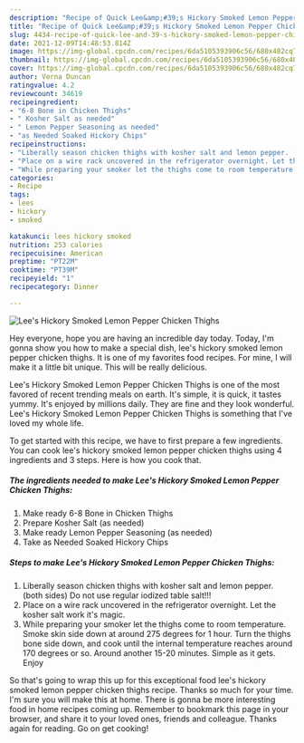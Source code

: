 ```yaml
---
description: "Recipe of Quick Lee&amp;#39;s Hickory Smoked Lemon Pepper Chicken Thighs"
title: "Recipe of Quick Lee&amp;#39;s Hickory Smoked Lemon Pepper Chicken Thighs"
slug: 4434-recipe-of-quick-lee-and-39-s-hickory-smoked-lemon-pepper-chicken-thighs
date: 2021-12-09T14:48:53.814Z
image: https://img-global.cpcdn.com/recipes/6da5105393906c56/680x482cq70/lees-hickory-smoked-lemon-pepper-chicken-thighs-recipe-main-photo.jpg
thumbnail: https://img-global.cpcdn.com/recipes/6da5105393906c56/680x482cq70/lees-hickory-smoked-lemon-pepper-chicken-thighs-recipe-main-photo.jpg
cover: https://img-global.cpcdn.com/recipes/6da5105393906c56/680x482cq70/lees-hickory-smoked-lemon-pepper-chicken-thighs-recipe-main-photo.jpg
author: Verna Duncan
ratingvalue: 4.2
reviewcount: 34619
recipeingredient:
- "6-8 Bone in Chicken Thighs"
- " Kosher Salt as needed"
- " Lemon Pepper Seasoning as needed"
- "as Needed Soaked Hickory Chips"
recipeinstructions:
- "Liberally season chicken thighs with kosher salt and lemon pepper. (both sides) Do not use regular iodized table salt!!!"
- "Place on a wire rack uncovered in the refrigerator overnight. Let the kosher salt work it&#39;s magic."
- "While preparing your smoker let the thighs come to room temperature. Smoke skin side down at around 275 degrees for 1 hour. Turn the thighs bone side down, and cook until the internal temperature reaches around 170 degrees or so. Around another 15-20 minutes. Simple as it gets. Enjoy"
categories:
- Recipe
tags:
- lees
- hickory
- smoked

katakunci: lees hickory smoked 
nutrition: 253 calories
recipecuisine: American
preptime: "PT22M"
cooktime: "PT39M"
recipeyield: "1"
recipecategory: Dinner

---
```



![Lee&#39;s Hickory Smoked Lemon Pepper Chicken Thighs](https://img-global.cpcdn.com/recipes/6da5105393906c56/680x482cq70/lees-hickory-smoked-lemon-pepper-chicken-thighs-recipe-main-photo.jpg)

Hey everyone, hope you are having an incredible day today. Today, I'm gonna show you how to make a special dish, lee&#39;s hickory smoked lemon pepper chicken thighs. It is one of my favorites food recipes. For mine, I will make it a little bit unique. This will be really delicious.

Lee&#39;s Hickory Smoked Lemon Pepper Chicken Thighs is one of the most favored of recent trending meals on earth. It's simple, it is quick, it tastes yummy. It's enjoyed by millions daily. They are fine and they look wonderful. Lee&#39;s Hickory Smoked Lemon Pepper Chicken Thighs is something that I've loved my whole life.




To get started with this recipe, we have to first prepare a few ingredients. You can cook lee&#39;s hickory smoked lemon pepper chicken thighs using 4 ingredients and 3 steps. Here is how you cook that.

<!--inarticleads1-->

##### The ingredients needed to make Lee&#39;s Hickory Smoked Lemon Pepper Chicken Thighs:

1. Make ready 6-8 Bone in Chicken Thighs
1. Prepare  Kosher Salt (as needed)
1. Make ready  Lemon Pepper Seasoning (as needed)
1. Take as Needed Soaked Hickory Chips




<!--inarticleads2-->

##### Steps to make Lee&#39;s Hickory Smoked Lemon Pepper Chicken Thighs:

1. Liberally season chicken thighs with kosher salt and lemon pepper. (both sides) Do not use regular iodized table salt!!!
1. Place on a wire rack uncovered in the refrigerator overnight. Let the kosher salt work it&#39;s magic.
1. While preparing your smoker let the thighs come to room temperature. Smoke skin side down at around 275 degrees for 1 hour. Turn the thighs bone side down, and cook until the internal temperature reaches around 170 degrees or so. Around another 15-20 minutes. Simple as it gets. Enjoy




So that's going to wrap this up for this exceptional food lee&#39;s hickory smoked lemon pepper chicken thighs recipe. Thanks so much for your time. I'm sure you will make this at home. There is gonna be more interesting food in home recipes coming up. Remember to bookmark this page in your browser, and share it to your loved ones, friends and colleague. Thanks again for reading. Go on get cooking!
